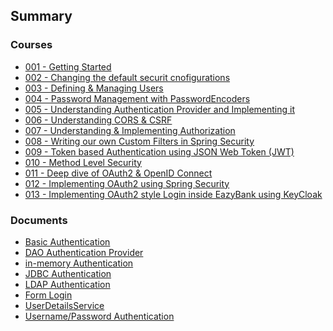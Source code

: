 ## Summary

### Courses

- [001 - Getting Started]()
- [002 - Changing the default securit cnofigurations]()
- [003 - Defining & Managing Users]()
- [004 - Password Management with PasswordEncoders]()
- [005 - Understanding Authentication Provider and Implementing it]()
- [006 - Understanding CORS & CSRF]()
- [007 - Understanding & Implementing Authorization]()
- [008 - Writing our own Custom Filters in Spring Security]()
- [009 - Token based Authentication using JSON Web Token (JWT)]()
- [010 - Method Level Security]()
- [011 - Deep dive of OAuth2 & OpenID Connect]()
- [012 - Implementing OAuth2 using Spring Security]()
- [013 - Implementing OAuth2 style Login inside EazyBank using KeyCloak]()

### Documents

- [Basic Authentication]()
- [DAO Authentication Provider]()
- [in-memory Authentication]()
- [JDBC Authentication]()
- [LDAP Authentication]()
- [Form Login]()
- [UserDetailsService]()
- [Username/Password Authentication]()
